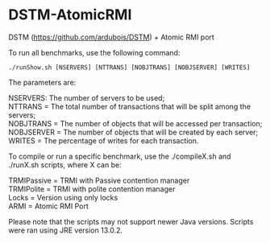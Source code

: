 # DSTM-AtomicRMI
DSTM (https://github.com/ardubois/DSTM) + Atomic RMI port

To run all benchmarks, use the following command:

`./runShow.sh [NSERVERS] [NTTRANS] [NOBJTRANS] [NOBJSERVER] [WRITES]`

The parameters are:

NSERVERS: The number of servers to be used;    
NTTRANS = The total number of transactions that will be split among the servers;    
NOBJTRANS = The number of objects that will be accessed per transaction;    
NOBJSERVER = The number of objects that will be created by each server;    
WRITES = The percentage of writes for each transaction.

To compile or run a specific benchmark, use the ./compileX.sh and ./runX.sh scripts, where X can be:

TRMIPassive = TRMI with Passive contention manager    
TRMIPolite = TRMI with polite contention manager    
Locks = Version using only locks    
ARMI = Atomic RMI Port

Please note that the scripts may not support newer Java versions. Scripts were ran using JRE version 13.0.2.
